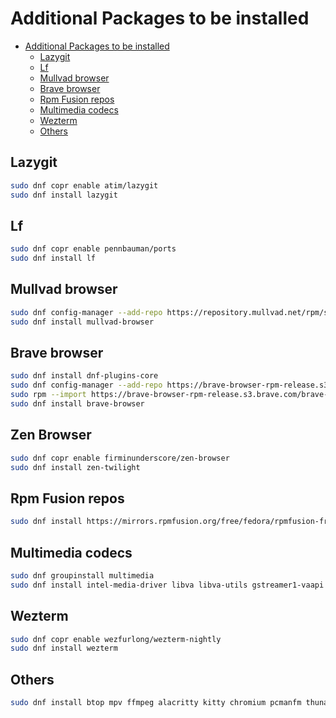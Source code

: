 # Additional Packages to be installed

<!--toc:start-->
- [Additional Packages to be installed](#additional-packages-to-be-installed)
  - [Lazygit](#lazygit)
  - [Lf](#lf)
  - [Mullvad browser](#mullvad-browser)
  - [Brave browser](#brave-browser)
  - [Rpm Fusion repos](#rpm-fusion-repos)
  - [Multimedia codecs](#multimedia-codecs)
  - [Wezterm](#wezterm)
  - [Others](#others)
<!--toc:end-->

## Lazygit

```bash
sudo dnf copr enable atim/lazygit
sudo dnf install lazygit
```

## Lf

```bash
sudo dnf copr enable pennbauman/ports
sudo dnf install lf
```

## Mullvad browser

```bash
sudo dnf config-manager --add-repo https://repository.mullvad.net/rpm/stable/mullvad.repo
sudo dnf install mullvad-browser
```

## Brave browser

```bash
sudo dnf install dnf-plugins-core
sudo dnf config-manager --add-repo https://brave-browser-rpm-release.s3.brave.com/brave-browser.repo
sudo rpm --import https://brave-browser-rpm-release.s3.brave.com/brave-core.asc
sudo dnf install brave-browser
```

## Zen Browser

```bash
sudo dnf copr enable firminunderscore/zen-browser
sudo dnf install zen-twilight
```

## Rpm Fusion repos

```bash
sudo dnf install https://mirrors.rpmfusion.org/free/fedora/rpmfusion-free-release-$(rpm -E %fedora).noarch.rpm https://mirrors.rpmfusion.org/nonfree/fedora/rpmfusion-nonfree-release-$(rpm -E %fedora).noarch.rpm
```

## Multimedia codecs

```bash
sudo dnf groupinstall multimedia
sudo dnf install intel-media-driver libva libva-utils gstreamer1-vaapi ffmpeg intel-gpu-tools mesa-dri-drivers mpv
```

## Wezterm

```bash
sudo dnf copr enable wezfurlong/wezterm-nightly
sudo dnf install wezterm
```

## Others

```bash
sudo dnf install btop mpv ffmpeg alacritty kitty chromium pcmanfm thunar nemo firefox nomacs libreoffice gimp inkscape fastfetch fastfetch-zsh-completion fastfetch-bash-completion afetch cpufetch onefetch yarnpkg 
```
